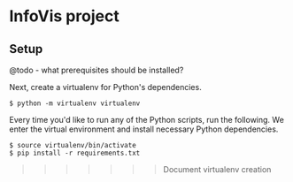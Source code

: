 InfoVis project
===============

Setup
-----

@todo - what prerequisites should be installed?

Next, create a virtualenv for Python's dependencies.

```
$ python -m virtualenv virtualenv
```

Every time you'd like to run any of the Python scripts, run the following. We
enter the virtual environment and install necessary Python dependencies.

```
$ source virtualenv/bin/activate
$ pip install -r requirements.txt
```
>>>>>>> Document virtualenv creation

